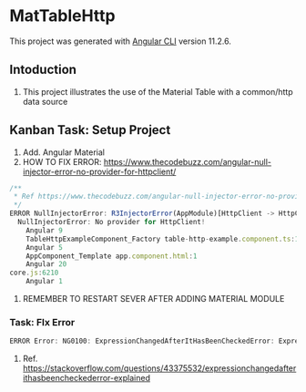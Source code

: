 # MatTableHttp

This project was generated with [Angular CLI](https://github.com/angular/angular-cli) version 11.2.6.

## Intoduction

1. This project illustrates the use of the Material Table with a common/http data source

## Kanban Task: Setup Project

1. Add. Angular Material
2. HOW TO FIX ERROR: <https://www.thecodebuzz.com/angular-null-injector-error-no-provider-for-httpclient/>

```TypeScript
/**
 * Ref https://www.thecodebuzz.com/angular-null-injector-error-no-provider-for-httpclient/
 */
ERROR NullInjectorError: R3InjectorError(AppModule)[HttpClient -> HttpClient -> HttpClient]: 
  NullInjectorError: No provider for HttpClient!
    Angular 9
    TableHttpExampleComponent_Factory table-http-example.component.ts:16
    Angular 5
    AppComponent_Template app.component.html:1
    Angular 20
core.js:6210
    Angular 1
```

1. REMEMBER TO RESTART SEVER AFTER ADDING MATERIAL MODULE

### Task: FIx Error

```Typescript
ERROR Error: NG0100: ExpressionChangedAfterItHasBeenCheckedError: Expression has changed after it was checked. Previous value: 'undefined'. Current value: '[object Object]'.. Find more at https://angular.io/errors/NG0100
```

1. Ref. <https://stackoverflow.com/questions/43375532/expressionchangedafterithasbeencheckederror-explained>
